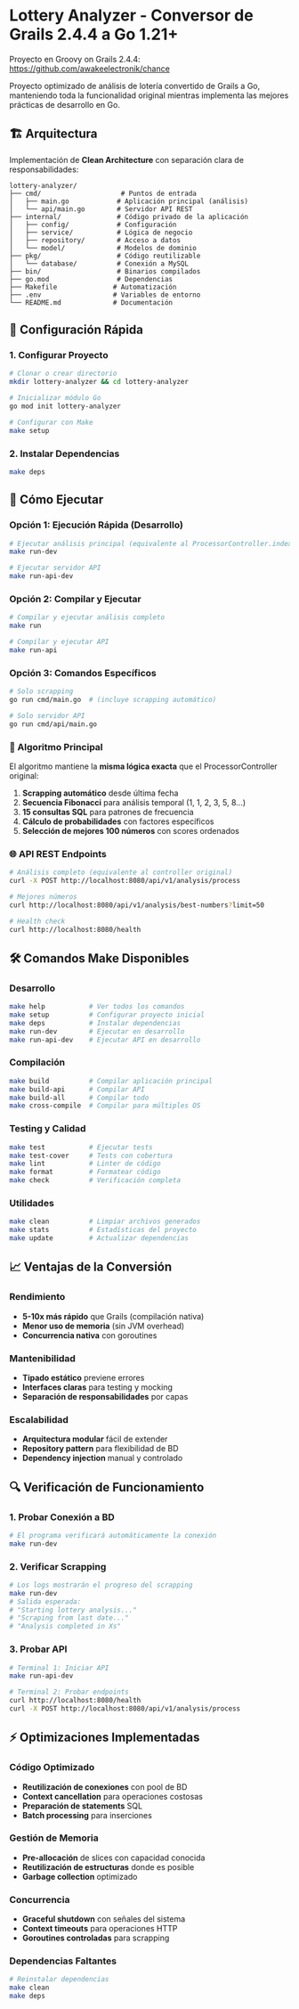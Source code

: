 # Lottery Analyzer - Conversor de Grails 2.4.4 a Go 1.21+

Proyecto en Groovy on Grails 2.4.4: https://github.com/awakeelectronik/chance

Proyecto optimizado de análisis de lotería convertido de Grails a Go, manteniendo toda la funcionalidad original mientras implementa las mejores prácticas de desarrollo en Go.

## 🏗️ Arquitectura

Implementación de **Clean Architecture** con separación clara de responsabilidades:

```
lottery-analyzer/
├── cmd/                    # Puntos de entrada
│   ├── main.go            # Aplicación principal (análisis)
│   └── api/main.go        # Servidor API REST
├── internal/              # Código privado de la aplicación
│   ├── config/            # Configuración
│   ├── service/           # Lógica de negocio
│   ├── repository/        # Acceso a datos
│   └── model/             # Modelos de dominio
├── pkg/                   # Código reutilizable
│   └── database/          # Conexión a MySQL
├── bin/                   # Binarios compilados
├── go.mod                 # Dependencias
├── Makefile              # Automatización
├── .env                  # Variables de entorno
└── README.md             # Documentación
```

## 🚀 Configuración Rápida

### 1. Configurar Proyecto

```bash
# Clonar o crear directorio
mkdir lottery-analyzer && cd lottery-analyzer

# Inicializar módulo Go
go mod init lottery-analyzer

# Configurar con Make
make setup
```

### 2. Instalar Dependencias

```bash
make deps
```

## 🎯 Cómo Ejecutar

### Opción 1: Ejecución Rápida (Desarrollo)

```bash
# Ejecutar análisis principal (equivalente al ProcessorController.index())
make run-dev

# Ejecutar servidor API
make run-api-dev
```

### Opción 2: Compilar y Ejecutar

```bash
# Compilar y ejecutar análisis completo
make run

# Compilar y ejecutar API
make run-api
```

### Opción 3: Comandos Específicos

```bash
# Solo scrapping
go run cmd/main.go  # (incluye scrapping automático)

# Solo servidor API
go run cmd/api/main.go
```

### 🔧 Algoritmo Principal

El algoritmo mantiene la **misma lógica exacta** que el ProcessorController original:

1. **Scrapping automático** desde última fecha
2. **Secuencia Fibonacci** para análisis temporal (1, 1, 2, 3, 5, 8...)
3. **15 consultas SQL** para patrones de frecuencia
4. **Cálculo de probabilidades** con factores específicos
5. **Selección de mejores 100 números** con scores ordenados

### 🌐 API REST Endpoints

```bash
# Análisis completo (equivalente al controller original)
curl -X POST http://localhost:8080/api/v1/analysis/process

# Mejores números
curl http://localhost:8080/api/v1/analysis/best-numbers?limit=50

# Health check
curl http://localhost:8080/health
```

## 🛠️ Comandos Make Disponibles

### Desarrollo

```bash
make help           # Ver todos los comandos
make setup          # Configurar proyecto inicial
make deps           # Instalar dependencias
make run-dev        # Ejecutar en desarrollo
make run-api-dev    # Ejecutar API en desarrollo
```

### Compilación

```bash
make build          # Compilar aplicación principal
make build-api      # Compilar API
make build-all      # Compilar todo
make cross-compile  # Compilar para múltiples OS
```

### Testing y Calidad

```bash
make test           # Ejecutar tests
make test-cover     # Tests con cobertura
make lint           # Linter de código
make format         # Formatear código
make check          # Verificación completa
```

### Utilidades

```bash
make clean          # Limpiar archivos generados
make stats          # Estadísticas del proyecto
make update         # Actualizar dependencias
```

## 📈 Ventajas de la Conversión

### Rendimiento
- **5-10x más rápido** que Grails (compilación nativa)
- **Menor uso de memoria** (sin JVM overhead)
- **Concurrencia nativa** con goroutines

### Mantenibilidad
- **Tipado estático** previene errores
- **Interfaces claras** para testing y mocking
- **Separación de responsabilidades** por capas

### Escalabilidad
- **Arquitectura modular** fácil de extender
- **Repository pattern** para flexibilidad de BD
- **Dependency injection** manual y controlado

## 🔍 Verificación de Funcionamiento

### 1. Probar Conexión a BD

```bash
# El programa verificará automáticamente la conexión
make run-dev
```

### 2. Verificar Scrapping

```bash
# Los logs mostrarán el progreso del scrapping
make run-dev
# Salida esperada:
# "Starting lottery analysis..."
# "Scraping from last date..."
# "Analysis completed in Xs"
```

### 3. Probar API

```bash
# Terminal 1: Iniciar API
make run-api-dev

# Terminal 2: Probar endpoints
curl http://localhost:8080/health
curl -X POST http://localhost:8080/api/v1/analysis/process
```

## ⚡ Optimizaciones Implementadas

### Código Optimizado
- **Reutilización de conexiones** con pool de BD
- **Context cancellation** para operaciones costosas
- **Preparación de statements** SQL
- **Batch processing** para inserciones

### Gestión de Memoria
- **Pre-allocación** de slices con capacidad conocida
- **Reutilización de estructuras** donde es posible
- **Garbage collection** optimizado

### Concurrencia
- **Graceful shutdown** con señales del sistema
- **Context timeouts** para operaciones HTTP
- **Goroutines controladas** para scrapping

### Dependencias Faltantes

```bash
# Reinstalar dependencias
make clean
make deps
```
